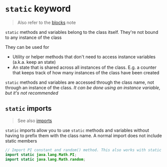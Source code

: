 # `static` keyword

> Also refer to the [blocks](blocks.md#static-block) note

`static` methods and variables belong to the class itself. They're not bound to any instance of the class

They can be used for

- Utility or helper methods that don't need to access instance variables (a.k.a. keep an state)
- An state that is shared across all instances of the class. E.g. a counter that keeps track of how many instances of the class have been created

`static` methods and variables are accessed through the class name, not through an instance of the class. *It can be done using an instance variable, but it's not recommended*

## `static` imports

> See also [imports](imports.md)

`static` imports allow you to use `static` methods and variables without having to prefix them with the class name. A normal import does not include static members

```java
// Import PI constant and random() method. This also works with static classes
import static java.lang.Math.PI;
import static java.lang.Math.random;
```
